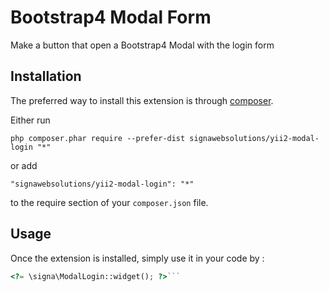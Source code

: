 Bootstrap4 Modal Form
=====================
Make a button that open a Bootstrap4 Modal with the login form

Installation
------------

The preferred way to install this extension is through [composer](http://getcomposer.org/download/).

Either run

```
php composer.phar require --prefer-dist signawebsolutions/yii2-modal-login "*"
```

or add

```
"signawebsolutions/yii2-modal-login": "*"
```

to the require section of your `composer.json` file.


Usage
-----

Once the extension is installed, simply use it in your code by  :

```php
<?= \signa\ModalLogin::widget(); ?>```